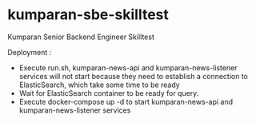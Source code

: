 # kumparan-sbe-skilltest
Kumparan Senior Backend Engineer Skilltest

Deployment : 
- Execute run.sh, kumparan-news-api and kumparan-news-listener services will not start because they need to establish a connection to ElasticSearch, which take some time to be ready
- Wait for ElasticSearch container to be ready for query.
- Execute docker-compose up -d to start kumparan-news-api and kumparan-news-listener services

